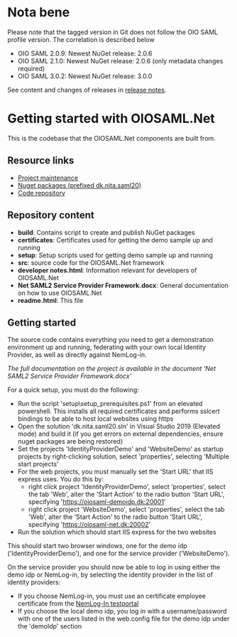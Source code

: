 # Nota bene

Please note that the tagged version in Git does not follow the OIO SAML profile version. The correlation is described below
*    OIO SAML 2.0.9: Newest NuGet release: 2.0.6
*    OIO SAML 2.1.0: Newest NuGet release: 2.0.6 (only metadata changes required)
*    OIO SAML 3.0.2: Newest NuGet release: 3.0.0

See content and changes of releases in [release notes](RELEASE_NOTES.md).

# Getting started with OIOSAML.Net

This is the codebase that the OIOSAML.Net components are built from.

## Resource links

*   [Project maintenance](https://digitaliser.dk/group/42063)
*   [Nuget packages (prefixed dk.nita.saml20)](https://www.nuget.org/profiles/Digitaliseringsstyrelsen)
*   [Code repository](https://github.com/digst/OIOSAML.Net)

## Repository content

*   **build**: Contains script to create and publish NuGet packages
*   **certificates**: Certificates used for getting the demo sample up and running
*   **setup**: Setup scripts used for getting demo sample up and running
*   **src**: source code for the OIOSAML.Net framework
*   **developer notes.html**: Information relevant for developers of OIOSAML.Net
*   **Net SAML2 Service Provider Framework.docx**: General documentation on how to use OIOSAML.Net
*   **readme.html**: This file

## Getting started

The source code contains everything you need to get a demonstration environment up and running, federating with your own local Identity Provider, as well as directly against NemLog-in.

_The full documentation on the project is available in the document 'Net SAML2 Service Provider Framework.docx'_

For a quick setup, you must do the following:

*   Run the script 'setup\setup_prerequisites.ps1' from an elevated powershell. This installs all required certificates and performs sslcert bindings to be able to host local websites using https
*   Open the solution 'dk.nita.saml20.sln' in Visual Studio 2019 (Elevated mode) and build it (if you get errors on external dependencies, ensure nuget packages are being restored)
*   Set the projects 'IdentityProviderDemo' and 'WebsiteDemo' as startup projects by right-clicking solution, select 'properties', selecting 'Multiple start projects'
*   For the web projects, you must manually set the 'Start URL' that IIS express uses. You do this by:
    *   right click project 'IdentityProviderDemo', select 'properties', select the tab 'Web', alter the 'Start Action' to the radio button 'Start URL', specifying 'https://oiosaml-demoidp.dk:20001'
    *   right click project 'WebsiteDemo', select 'properties', select the tab 'Web', alter the 'Start Action' to the radio button 'Start URL', specifying 'https://oiosaml-net.dk:20002'
*   Run the solution which should start IIS express for the two websites

This should start two browser windows, one for the demo idp ('IdentityProviderDemo'), and one for the service provider ('WebsiteDemo').  

On the service provider you should now be able to log in using either the demo idp or NemLog-in, by selecting the identity provider in the list of identity providers:  

* If you choose NemLog-in, you must use an certificate employee certificate from the [NemLog-In testportal](https://test-nemlog-in.dk/testportal/)  
* If you choose the local demo idp, you log in with a username/password with one of the users listed in the web.config file for the demo idp under the 'demoIdp' section
